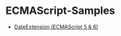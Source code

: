 # ECMAScript-Samples

<ul>
<li><a href="https://github.com/uche789/ECMAScript-Samples/tree/master/Date-Extension">DateExtension (ECMAScript 5 & 6)</a></li>
</ul>
